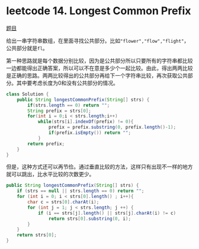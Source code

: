 # leetcode 14. Longest Common Prefix

[题目](https://leetcode.com/problems/longest-common-prefix/)

给出一串字符串数组，在里面寻找公共部分。比如`"flower","flow","flight"`，公共部分就是`fl`。

第一种思路就是每个数据分别比较，因为是公共部分所以只要所有的字符串都比较一边都能得出正确答案，所以可以不在意是多少个一起比较。由此，得出两两比较是正确的思路。两两比较得出的公共部分再给下一个字符串比较，再次获取公共部分。其中要考虑长度为0和没有公共部分的情况。

```java
class Solution {
    public String longestCommonPrefix(String[] strs) {
        if(strs.length == 0) return "";
        String prefix = strs[0];
        for(int i = 0;i < strs.length;i++)
            while(strs[i].indexOf(prefix) != 0){
                prefix = prefix.substring(0, prefix.length()-1);
                if(prefix.isEmpty()) return "";
            }
        return prefix;
    }
}
```

但是，这种方式还可以再节俭。通过垂直比较的方法，这样只有出现不一样的地方就可以跳出，比水平比较的次数更少。

```java
public String longestCommonPrefix(String[] strs) {
    if (strs == null || strs.length == 0) return "";
    for (int i = 0; i < strs[0].length() ; i++){
        char c = strs[0].charAt(i);
        for (int j = 1; j < strs.length; j ++) {
            if (i == strs[j].length() || strs[j].charAt(i) != c)
                return strs[0].substring(0, i);             
        }
    }
    return strs[0];
}
```


